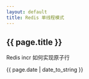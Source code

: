 ```yaml
---        
layout: default
title: Redis 单线程模式
---
```


<h2>{{ page.title }}</h2>
<p>Redis incr 如何实现原子行 </p>
<p>{{ page.date | date_to_string }}</p>